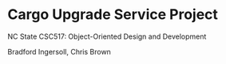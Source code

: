# Cargo Upgrade Service Project

NC State CSC517: Object-Oriented Design and Development

Bradford Ingersoll, Chris Brown
